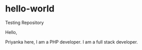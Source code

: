 # hello-world
Testing Repository

Hello,

Priyanka here, I am a PHP developer. I am a full stack developer.
